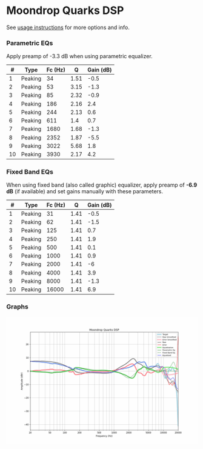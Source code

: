 # Moondrop Quarks DSP
See [usage instructions](https://github.com/jaakkopasanen/AutoEq#usage) for more options and info.

### Parametric EQs
Apply preamp of -3.3 dB when using parametric equalizer.

|   # | Type    |   Fc (Hz) |    Q |   Gain (dB) |
|-----|---------|-----------|------|-------------|
|   1 | Peaking |        34 | 1.51 |        -0.5 |
|   2 | Peaking |        53 | 3.15 |        -1.3 |
|   3 | Peaking |        85 | 2.32 |        -0.9 |
|   4 | Peaking |       186 | 2.16 |         2.4 |
|   5 | Peaking |       244 | 2.13 |         0.6 |
|   6 | Peaking |       611 | 1.4  |         0.7 |
|   7 | Peaking |      1680 | 1.68 |        -1.3 |
|   8 | Peaking |      2352 | 1.87 |        -5.5 |
|   9 | Peaking |      3022 | 5.68 |         1.8 |
|  10 | Peaking |      3930 | 2.17 |         4.2 |

### Fixed Band EQs
When using fixed band (also called graphic) equalizer, apply preamp of **-6.9 dB** (if available) and set gains manually with these parameters.

|   # | Type    |   Fc (Hz) |    Q |   Gain (dB) |
|-----|---------|-----------|------|-------------|
|   1 | Peaking |        31 | 1.41 |        -0.5 |
|   2 | Peaking |        62 | 1.41 |        -1.5 |
|   3 | Peaking |       125 | 1.41 |         0.7 |
|   4 | Peaking |       250 | 1.41 |         1.9 |
|   5 | Peaking |       500 | 1.41 |         0.1 |
|   6 | Peaking |      1000 | 1.41 |         0.9 |
|   7 | Peaking |      2000 | 1.41 |        -6   |
|   8 | Peaking |      4000 | 1.41 |         3.9 |
|   9 | Peaking |      8000 | 1.41 |        -1.3 |
|  10 | Peaking |     16000 | 1.41 |         6.9 |

### Graphs
![](./Moondrop%20Quarks%20DSP.png)

